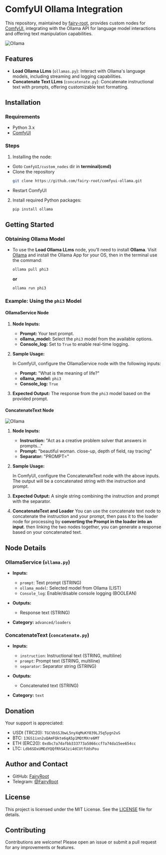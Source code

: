 # ComfyUI Ollama Integration

This repository, maintained by [fairy-root](https://github.com/fairy-root), provides custom nodes for [ComfyUI](https://github.com/comfyanonymous/ComfyUI), integrating with the Ollama API for language model interactions and offering text manipulation capabilities.

![Ollama](https://i.imgur.com/JRlQQXr.png "Displaying help")

## Features

- **Load Ollama LLms** (`ollamas.py`): Interact with Ollama's language models, including streaming and logging capabilities.
- **Concatenate Text LLms** (`concatenate.py`): Concatenate instructional text with prompts, offering customizable text formatting.

## Installation

### Requirements

- Python 3.x
- [ComfyUI](https://github.com/comfyanonymous/ComfyUI)

### Steps

1. Installing the node:
- Goto `ComfyUI/custom_nodes` dir in **terminal(cmd)**
- Clone the repository
   ```bash
   git clone https://github.com/fairy-root/comfyui-ollama.git
   ```
- Restart ComfyUI

2. Install required Python packages:
   ```bash
   pip install ollama
   ```

## Getting Started

### Obtaining Ollama Model

- To use the **Load Ollama LLms** node, you'll need to install **Ollama**. Visit [Ollama](https://ollama.com) and install the Ollama App for your OS, then in the terminal use the command:
   ```bash
   ollama pull phi3
   ```
   **or**
   ```bash
   ollama run phi3
   ```

### Example: Using the `phi3` Model

#### OllamaService Node

1. **Node Inputs:**
   - **Prompt:** Your text prompt.
   - **ollama_model:** Select the `phi3` model from the available options.
   - **Console_log:** Set to `True` to enable real-time logging.

2. **Sample Usage:**

   In ComfyUI, configure the OllamaService node with the following inputs:

   - **Prompt:** "What is the meaning of life?"
   - **ollama_model:** `phi3`
   - **Console_log:** `True`

3. **Expected Output:** The response from the `phi3` model based on the provided prompt.

#### ConcatenateText Node

![Ollama](https://i.imgur.com/2BbdNwq.png "Ollama")

1. **Node Inputs:**
   - **Instruction:** "Act as a creative problem solver that answers in prompts..."
   - **Prompt:** "beautiful woman. close-up, depth of field, ray tracing"
   - **Separator:** "PROMPT="

2. **Sample Usage:**

   In ComfyUI, configure the ConcatenateText node with the above inputs. The output will be a concatenated string with the instruction and prompt.

3. **Expected Output:** A single string combining the instruction and prompt with the separator.

4. **ConcatenateText and Loader**
   You can use the concatenate text node to concatenate the instruction and your prompt, then pass it to the loader node for processing by **converting the Prompt in the loader into an input**. then linking the two nodes together, you can generate a response based on your concatenated text.

## Node Details

### OllamaService (`ollama.py`)

- **Inputs:** 
  - `prompt`: Text prompt (STRING)
  - `ollama_model`: Selected model from Ollama (LIST)
  - `Console_log`: Enable/disable console logging (BOOLEAN)

- **Outputs:** 
  - Response text (STRING)

- **Category:** `advanced/loaders`

### ConcatenateText (`concatenate.py`)

- **Inputs:**
  - `instruction`: Instructional text (STRING, multiline)
  - `prompt`: Prompt text (STRING, multiline)
  - `separator`: Separator string (STRING)

- **Outputs:** 
  - Concatenated text (STRING)

- **Category:** `text`

## Donation

Your support is appreciated:

- USDt (TRC20): `TGCVbSSJbwL5nyXqMuKY839LJ5q5ygn2uS`
- BTC: `13GS1ixn2uQAmFQkte6qA5p1MQtMXre6MT`
- ETH (ERC20): `0xdbc7a7dafbb333773a5866ccf7a74da15ee654cc`
- LTC: `Ldb6SDxUMEdYQQfRhSA3zi4dCUtfUdsPou`

## Author and Contact

- GitHub: [FairyRoot](https://github.com/fairy-root)
- Telegram: [@FairyRoot](https://t.me/FairyRoot)

## License

This project is licensed under the MIT License. See the [LICENSE](LICENSE) file for details.

## Contributing

Contributions are welcome! Please open an issue or submit a pull request for any improvements or features.